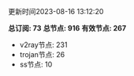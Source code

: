更新时间2023-08-16 13:12:20

**总订阅: 73**
**总节点: 916**
**有效节点: 267**
- v2ray节点: 231
- trojan节点: 26
- ss节点: 10
